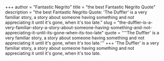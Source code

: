+++
author = "Fantastic Negrito"
title = "the best Fantastic Negrito Quote"
description = "the best Fantastic Negrito Quote: 'The Duffler' is a very familiar story, a story about someone having something and not appreciating it until it's gone, when it's too late."
slug = "the-duffler-is-a-very-familiar-story-a-story-about-someone-having-something-and-not-appreciating-it-until-its-gone-when-its-too-late"
quote = ''''The Duffler' is a very familiar story, a story about someone having something and not appreciating it until it's gone, when it's too late.'''
+++
'The Duffler' is a very familiar story, a story about someone having something and not appreciating it until it's gone, when it's too late.

